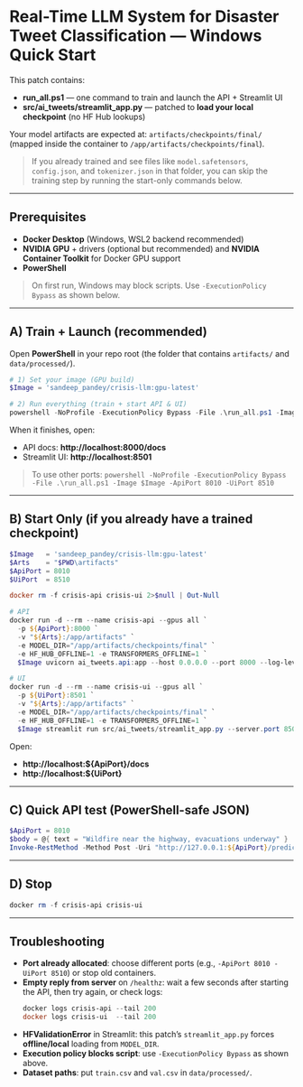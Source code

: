 # Real-Time LLM System for Disaster Tweet Classification — Windows Quick Start

This patch contains:
- **run_all.ps1** — one command to train and launch the API + Streamlit UI
- **src/ai_tweets/streamlit_app.py** — patched to **load your local checkpoint** (no HF Hub lookups)

Your model artifacts are expected at:
`artifacts/checkpoints/final/` (mapped inside the container to `/app/artifacts/checkpoints/final`).

> If you already trained and see files like `model.safetensors`, `config.json`, and `tokenizer.json` in that folder,
> you can skip the training step by running the start-only commands below.

---

## Prerequisites

- **Docker Desktop** (Windows, WSL2 backend recommended)
- **NVIDIA GPU** + drivers (optional but recommended) and **NVIDIA Container Toolkit** for Docker GPU support
- **PowerShell**

> On first run, Windows may block scripts. Use `-ExecutionPolicy Bypass` as shown below.

---

## A) Train + Launch (recommended)

Open **PowerShell** in your repo root (the folder that contains `artifacts/` and `data/processed/`).

```powershell
# 1) Set your image (GPU build)
$Image = 'sandeep_pandey/crisis-llm:gpu-latest'

# 2) Run everything (train + start API & UI)
powershell -NoProfile -ExecutionPolicy Bypass -File .\run_all.ps1 -Image $Image
```

When it finishes, open:
- API docs: **http://localhost:8000/docs**
- Streamlit UI: **http://localhost:8501**

> To use other ports:
> `powershell -NoProfile -ExecutionPolicy Bypass -File .\run_all.ps1 -Image $Image -ApiPort 8010 -UiPort 8510`

---

## B) Start Only (if you already have a trained checkpoint)

```powershell
$Image   = 'sandeep_pandey/crisis-llm:gpu-latest'
$Arts    = "$PWD\artifacts"
$ApiPort = 8010
$UiPort  = 8510

docker rm -f crisis-api crisis-ui 2>$null | Out-Null

# API
docker run -d --rm --name crisis-api --gpus all `
  -p ${ApiPort}:8000 `
  -v "${Arts}:/app/artifacts" `
  -e MODEL_DIR="/app/artifacts/checkpoints/final" `
  -e HF_HUB_OFFLINE=1 -e TRANSFORMERS_OFFLINE=1 `
  $Image uvicorn ai_tweets.api:app --host 0.0.0.0 --port 8000 --log-level info

# UI
docker run -d --rm --name crisis-ui --gpus all `
  -p ${UiPort}:8501 `
  -v "${Arts}:/app/artifacts" `
  -e MODEL_DIR="/app/artifacts/checkpoints/final" `
  -e HF_HUB_OFFLINE=1 -e TRANSFORMERS_OFFLINE=1 `
  $Image streamlit run src/ai_tweets/streamlit_app.py --server.port 8501 --browser.gatherUsageStats false
```

Open:
- **http://localhost:${ApiPort}/docs**
- **http://localhost:${UiPort}**

---

## C) Quick API test (PowerShell-safe JSON)

```powershell
$ApiPort = 8010
$body = @{ text = "Wildfire near the highway, evacuations underway" } | ConvertTo-Json
Invoke-RestMethod -Method Post -Uri "http://127.0.0.1:${ApiPort}/predict" -ContentType "application/json" -Body $body
```

---

## D) Stop

```powershell
docker rm -f crisis-api crisis-ui
```

---

## Troubleshooting

- **Port already allocated**: choose different ports (e.g., `-ApiPort 8010 -UiPort 8510`) or stop old containers.
- **Empty reply from server** on `/healthz`: wait a few seconds after starting the API, then try again, or check logs:
  ```powershell
  docker logs crisis-api --tail 200
  docker logs crisis-ui  --tail 200
  ```
- **HFValidationError** in Streamlit: this patch’s `streamlit_app.py` forces **offline/local** loading from `MODEL_DIR`.
- **Execution policy blocks script**: use `-ExecutionPolicy Bypass` as shown above.
- **Dataset paths**: put `train.csv` and `val.csv` in `data/processed/`.
